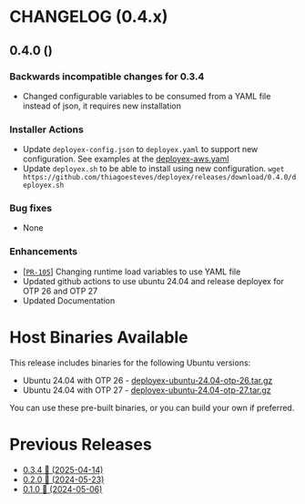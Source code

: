 # CHANGELOG (0.4.x)

## 0.4.0 ()

### Backwards incompatible changes for 0.3.4
 * Changed configurable variables to be consumed from a YAML file instead of json, it requires new installation

### Installer Actions
 * Update `deployex-config.json` to `deployex.yaml` to support new configuration. See examples at the [deployex-aws.yaml](https://github.com/thiagoesteves/deployex/blob/main/devops/installer/deployex-aws.yaml)
 * Update `deployex.sh` to be able to install using new configuration. `wget https://github.com/thiagoesteves/deployex/releases/download/0.4.0/deployex.sh`

### Bug fixes
 * None

### Enhancements
 * [[`PR-105`](https://github.com/thiagoesteves/deployex/pull/105)] Changing runtime load variables to use YAML file
 * Updated github actions to use ubuntu 24.04 and release deployex for OTP 26 and OTP 27
 * Updated Documentation

# Host Binaries Available

This release includes binaries for the following Ubuntu versions:

 * Ubuntu 24.04 with OTP 26 - [deployex-ubuntu-24.04-otp-26.tar.gz](https://github.com/thiagoesteves/deployex/tree/main/devops/releases/otp-26/.tool-versions)
 * Ubuntu 24.04 with OTP 27 - [deployex-ubuntu-24.04-otp-27.tar.gz](https://github.com/thiagoesteves/deployex/tree/main/devops/releases/otp-27/.tool-versions)

 You can use these pre-built binaries, or you can build your own if preferred.

# Previous Releases
 * [0.3.4 🚀 (2025-04-14)](https://github.com/thiagoesteves/deployex/blob/0.3.4/CHANGELOG.md)
 * [0.2.0 🚀 (2024-05-23)](https://github.com/thiagoesteves/deployex/blob/0.2.0/CHANGELOG.md)
 * [0.1.0 🚀 (2024-05-06)](https://github.com/thiagoesteves/deployex/blob/0.1.0/changelog.md)